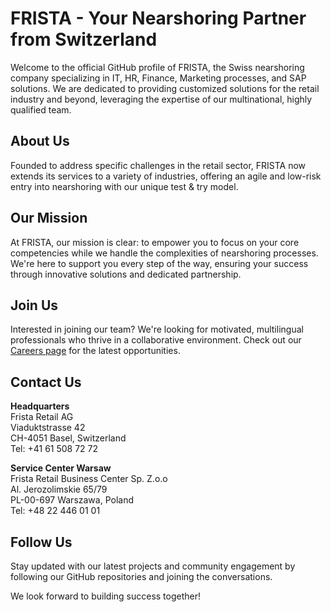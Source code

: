 # FRISTA - Your Nearshoring Partner from Switzerland

Welcome to the official GitHub profile of FRISTA, the Swiss nearshoring company specializing in IT, HR, Finance, Marketing processes, and SAP solutions. We are dedicated to providing customized solutions for the retail industry and beyond, leveraging the expertise of our multinational, highly qualified team.

## About Us

Founded to address specific challenges in the retail sector, FRISTA now extends its services to a variety of industries, offering an agile and low-risk entry into nearshoring with our unique test & try model.

## Our Mission

At FRISTA, our mission is clear: to empower you to focus on your core competencies while we handle the complexities of nearshoring processes. We're here to support you every step of the way, ensuring your success through innovative solutions and dedicated partnership.

## Join Us

Interested in joining our team? We're looking for motivated, multilingual professionals who thrive in a collaborative environment. Check out our [Careers page](https://www.frista.com/career/) for the latest opportunities.

## Contact Us

**Headquarters**  
Frista Retail AG  
Viaduktstrasse 42  
CH-4051 Basel, Switzerland  
Tel: +41 61 508 72 72

**Service Center Warsaw**  
Frista Retail Business Center Sp. Z.o.o  
Al. Jerozolimskie 65/79  
PL-00-697 Warszawa, Poland  
Tel: +48 22 446 01 01

## Follow Us

Stay updated with our latest projects and community engagement by following our GitHub repositories and joining the conversations.

We look forward to building success together!
